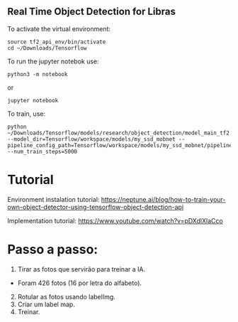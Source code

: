 ## Real Time Object Detection for Libras

To activate the virtual environment:

```
source tf2_api_env/bin/activate
cd ~/Downloads/Tensorflow
```

To run the jupyter notebok use:

```
python3 -m notebook
```

or

```
jupyter notebook
```

To train, use:

```
python ~/Downloads/Tensorflow/models/research/object_detection/model_main_tf2.py --model_dir=Tensorflow/workspace/models/my_ssd_mobnet --pipeline_config_path=Tensorflow/workspace/models/my_ssd_mobnet/pipeline.config --num_train_steps=5000
```

# Tutorial

Environment instalation tutorial: https://neptune.ai/blog/how-to-train-your-own-object-detector-using-tensorflow-object-detection-api

Implementation tutorial: https://www.youtube.com/watch?v=pDXdlXlaCco

# Passo a passo:

1. Tirar as fotos que servirão para treinar a IA.

- Foram 426 fotos (16 por letra do alfabeto).

2. Rotular as fotos usando labelImg.
3. Criar um label map.
4. Treinar.
